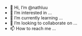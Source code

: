 - 👋 Hi, I’m @nathluu
- 👀 I’m interested in ...
- 🌱 I’m currently learning ...
- 💞️ I’m looking to collaborate on ...
- 📫 How to reach me ...

<!---
nathluu/nathluu is a ✨ special ✨ repository because its `README.md` (this file) appears on your GitHub profile.
You can click the Preview link to take a look at your changes.
--->
